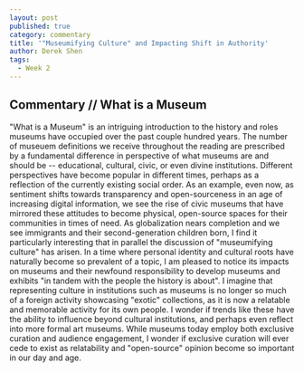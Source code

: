 ```yaml
---
layout: post
published: true
category: commentary
title: '"Museumifying Culture" and Impacting Shift in Authority'
author: Derek Shen
tags:
  - Week 2
---
```

## Commentary // What is a Museum

"What is a Museum" is an intriguing introduction to the history and roles museums have occupied over the past couple hundred years. The number of museuem definitions we receive throughout the reading are prescribed by a fundamental difference in perspective of what museums are and should be -- educational, cultural, civic, or even divine institutions. Different perspectives have become popular in different times, perhaps as a reflection of the currently existing social order. As an example, even now, as sentiment shifts towards transparency and open-sourceness in an age of increasing digital information, we see the rise of civic museums that have mirrored these attitudes to become physical, open-source spaces for their communities in times of need. As globalization nears completion and we see immigrants and their second-generation children born, I find it particularly interesting that in parallel the discussion of "museumifying culture" has arisen. In a time where personal identity and cultural roots have naturally become so prevalent of a topic, I am pleased to notice its impacts on museums and their newfound responsibility to develop museums and exhibits "in tandem with the people the history is about". I imagine that representing culture in institutions such as museums is no longer so much of a foreign activity showcasing "exotic" collections, as it is now a relatable and memorable activity for its own people. I wonder if trends like these have the ability to influence beyond cultural institutions, and perhaps even reflect into more formal art museums. While museums today employ both exclusive curation and audience engagement, I wonder if exclusive curation will ever cede to exist as relatability and "open-source" opinion become so important in our day and age.
